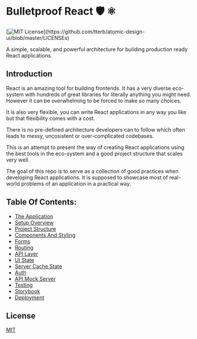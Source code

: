 # Bulletproof React 🛡️ ⚛️

[![MIT License](https://img.shields.io/apm/l/atomic-design-ui.svg?)](https://github.com/tterb/atomic-design-ui/blob/master/LICENSEs)

A simple, scalable, and powerful architecture for building production ready React applications.

## Introduction

React is an amazing tool for building frontends. It has a very diverse eco-system with hundreds of great libraries for literally anything you might need. However it can be overwhelming to be forced to make so many choices.

It is also very flexible, you can write React applications in any way you like but that flexibility comes with a cost.

There is no pre-defined architecture developers can to follow which often leads to messy, uncosistent or over-complicated codebases.

This is an attempt to present the way of creating React applications using the best tools in the eco-system and a good project structure that scales very well.

The goal of this repo is to serve as a collection of good practices when developing React applications. It is supposed to showcase most of real-world problems of an application in a practical way.

## Table Of Contents:

- [The Application](docs/application.md)
- [Setup Overview](docs/setup-overview.md)
- [Project Structure](docs/project-structure.md)
- [Components And Styling](docs/components-and-styling.md)
- [Forms](docs/forms.md)
- [Routing](docs/routing.md)
- [API Layer](docs/api-layer.md)
- [UI State](docs/ui-state.md)
- [Server Cache State](docs/server-cache-state.md)
- [Auth](docs/auth.md)
- [API Mock Server](docs/api-mock-server.md)
- [Testing](docs/testing.md)
- [Storybook](docs/storybook.md)
- [Deployment](docs/deployment.md)

## License

[MIT](https://choosealicense.com/licenses/mit/)
